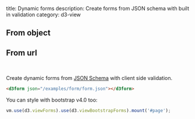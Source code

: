 title: Dynamic forms
description: Create forms from JSON schema with built in validation
category: d3-view

<div id="page" class="container">
    <div class="row">
        <div class="col-sm-6">
            <div class="mx-auto mw400">
                <h2 class="text-xs-center">From object</h2>
                <d3form json="$simpleform"></d3form>
            </div>
        </div>
        <div class="col-sm-6">
            <div class="mx-auto" style="max-width: 400px">
                <h2 class="text-xs-center">From url</h2>
                <d3form json="/examples/form/form.json"></d3form>
            </div>
        </div>
    </div>
</div>

<br>

Create dynamic forms from [JSON Schema](/examples/form/form.json) with
client side validation.
```html
<d3form json="/examples/form/form.json"></d3form>
```
You can style with bootstrap v4.0 too:
```javascript
vm.use(d3.viewForms).use(d3.viewBootstrapForms).mount('#page');
```

